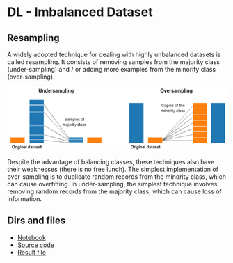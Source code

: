 # DL - Imbalanced Dataset 

## Resampling

A widely adopted technique for dealing with highly unbalanced datasets is called resampling. It consists 
of removing samples from the majority class (under-sampling) and / or adding more examples from the minority 
class (over-sampling).

![image info](docs/resampling.png)

Despite the advantage of balancing classes, these techniques also have their weaknesses (there is no free lunch). 
The simplest implementation of over-sampling is to duplicate random records from the minority class, which can 
cause overfitting. In under-sampling, the simplest technique involves removing random records from the majority 
class, which can cause loss of information.

## Dirs and files

- [Notebook](https://github.com/Lukah1505/imbalanced_dataset-/blob/master/nbs/imbalanced_dataset.ipynb)
- [Source code](https://github.com/Lukah1505/imbalanced_dataset-/tree/master/src)
- [Result file](https://github.com/Lukah1505/imbalanced_dataset-/blob/master/data/results.csv)





